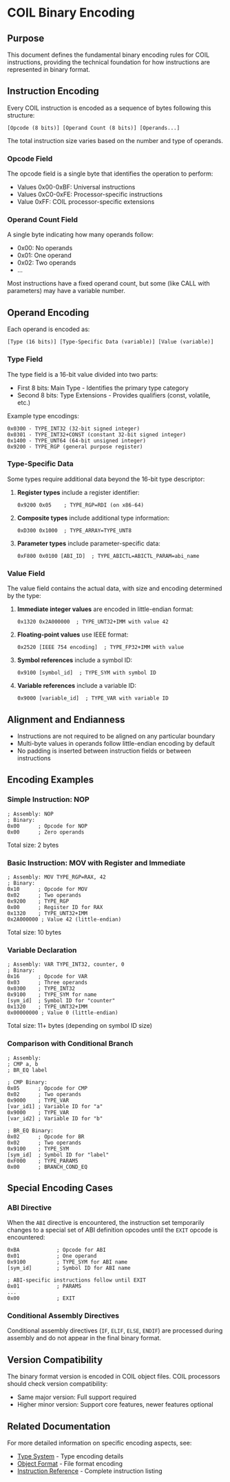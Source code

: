 # COIL Binary Encoding

## Purpose

This document defines the fundamental binary encoding rules for COIL instructions, providing the technical foundation for how instructions are represented in binary format.

## Instruction Encoding

Every COIL instruction is encoded as a sequence of bytes following this structure:

```
[Opcode (8 bits)] [Operand Count (8 bits)] [Operands...]
```

The total instruction size varies based on the number and type of operands.

### Opcode Field

The opcode field is a single byte that identifies the operation to perform:
- Values 0x00-0xBF: Universal instructions
- Values 0xC0-0xFE: Processor-specific instructions
- Value 0xFF: COIL processor-specific extensions

### Operand Count Field

A single byte indicating how many operands follow:
- 0x00: No operands
- 0x01: One operand
- 0x02: Two operands
- ...

Most instructions have a fixed operand count, but some (like CALL with parameters) may have a variable number.

## Operand Encoding

Each operand is encoded as:

```
[Type (16 bits)] [Type-Specific Data (variable)] [Value (variable)]
```

### Type Field

The type field is a 16-bit value divided into two parts:
- First 8 bits: Main Type - Identifies the primary type category
- Second 8 bits: Type Extensions - Provides qualifiers (const, volatile, etc.)

Example type encodings:
```
0x0300 - TYPE_INT32 (32-bit signed integer)
0x0301 - TYPE_INT32+CONST (constant 32-bit signed integer)
0x1400 - TYPE_UNT64 (64-bit unsigned integer)
0x9200 - TYPE_RGP (general purpose register)
```

### Type-Specific Data

Some types require additional data beyond the 16-bit type descriptor:

1. **Register types** include a register identifier:
   ```
   0x9200 0x05    ; TYPE_RGP=RDI (on x86-64)
   ```

2. **Composite types** include additional type information:
   ```
   0xD300 0x1000  ; TYPE_ARRAY=TYPE_UNT8
   ```

3. **Parameter types** include parameter-specific data:
   ```
   0xF800 0x0100 [ABI_ID]  ; TYPE_ABICTL=ABICTL_PARAM=abi_name
   ```

### Value Field

The value field contains the actual data, with size and encoding determined by the type:

1. **Immediate integer values** are encoded in little-endian format:
   ```
   0x1320 0x2A000000  ; TYPE_UNT32+IMM with value 42
   ```

2. **Floating-point values** use IEEE format:
   ```
   0x2520 [IEEE 754 encoding]  ; TYPE_FP32+IMM with value
   ```

3. **Symbol references** include a symbol ID:
   ```
   0x9100 [symbol_id]  ; TYPE_SYM with symbol ID
   ```

4. **Variable references** include a variable ID:
   ```
   0x9000 [variable_id]  ; TYPE_VAR with variable ID
   ```

## Alignment and Endianness

- Instructions are not required to be aligned on any particular boundary
- Multi-byte values in operands follow little-endian encoding by default
- No padding is inserted between instruction fields or between instructions

## Encoding Examples

### Simple Instruction: NOP

```
; Assembly: NOP
; Binary:
0x00      ; Opcode for NOP
0x00      ; Zero operands
```
Total size: 2 bytes

### Basic Instruction: MOV with Register and Immediate

```
; Assembly: MOV TYPE_RGP=RAX, 42
; Binary:
0x10      ; Opcode for MOV
0x02      ; Two operands
0x9200    ; TYPE_RGP
0x00      ; Register ID for RAX
0x1320    ; TYPE_UNT32+IMM
0x2A000000 ; Value 42 (little-endian)
```
Total size: 10 bytes

### Variable Declaration

```
; Assembly: VAR TYPE_INT32, counter, 0
; Binary:
0x16      ; Opcode for VAR
0x03      ; Three operands
0x0300    ; TYPE_INT32
0x9100    ; TYPE_SYM for name
[sym_id]  ; Symbol ID for "counter"
0x1320    ; TYPE_UNT32+IMM
0x00000000 ; Value 0 (little-endian)
```
Total size: 11+ bytes (depending on symbol ID size)

### Comparison with Conditional Branch

```
; Assembly:
; CMP a, b
; BR_EQ label

; CMP Binary:
0x05      ; Opcode for CMP
0x02      ; Two operands
0x9000    ; TYPE_VAR
[var_id1] ; Variable ID for "a"
0x9000    ; TYPE_VAR
[var_id2] ; Variable ID for "b"

; BR_EQ Binary:
0x02      ; Opcode for BR
0x02      ; Two operands
0x9100    ; TYPE_SYM
[sym_id]  ; Symbol ID for "label"
0xF000    ; TYPE_PARAM5
0x00      ; BRANCH_COND_EQ
```

## Special Encoding Cases

### ABI Directive

When the `ABI` directive is encountered, the instruction set temporarily changes to a special set of ABI definition opcodes until the `EXIT` opcode is encountered:

```
0xBA            ; Opcode for ABI
0x01            ; One operand
0x9100          ; TYPE_SYM for ABI name
[sym_id]        ; Symbol ID for ABI name

; ABI-specific instructions follow until EXIT
0x01            ; PARAMS
...
0x00            ; EXIT
```

### Conditional Assembly Directives

Conditional assembly directives (`IF`, `ELIF`, `ELSE`, `ENDIF`) are processed during assembly and do not appear in the final binary format.

## Version Compatibility

The binary format version is encoded in COIL object files. COIL processors should check version compatibility:

- Same major version: Full support required
- Higher minor version: Support core features, newer features optional

## Related Documentation

For more detailed information on specific encoding aspects, see:
- [Type System](../concepts/type-system.md) - Type encoding details
- [Object Format](../implementation/object-format.md) - File format encoding
- [Instruction Reference](../reference/instruction-ref.md) - Complete instruction listing